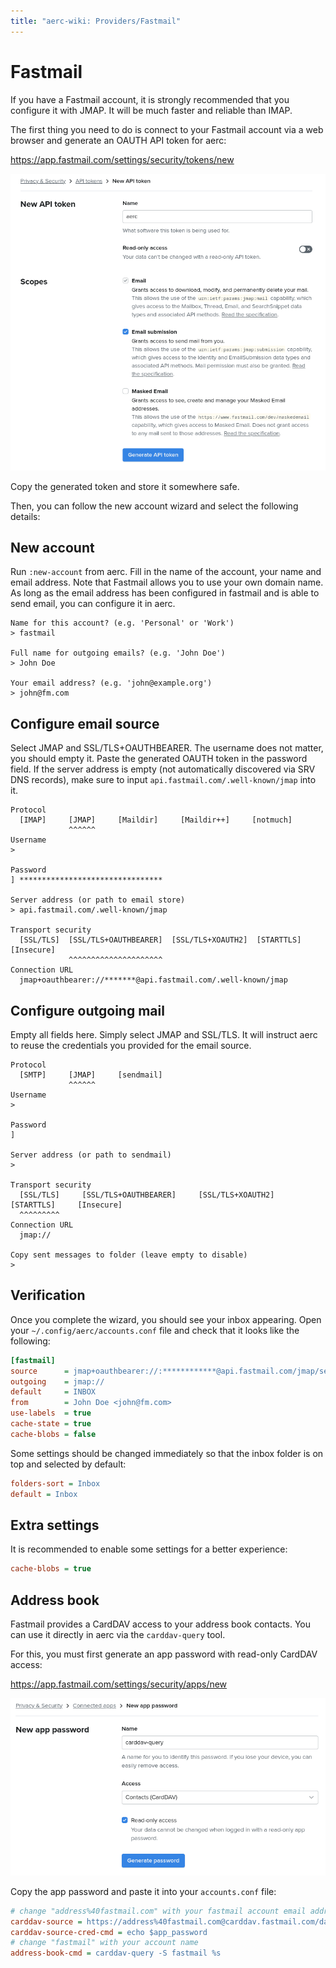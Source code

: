 ```yaml
---
title: "aerc-wiki: Providers/Fastmail"
---
```


# Fastmail

If you have a Fastmail account, it is strongly recommended that you configure
it with JMAP. It will be much faster and reliable than IMAP.

The first thing you need to do is connect to your Fastmail account via a web
browser and generate an OAUTH API token for aerc:

https://app.fastmail.com/settings/security/tokens/new

![example fastmail oauth token creation](fastmail-oauth.png)

Copy the generated token and store it somewhere safe.

Then, you can follow the new account wizard and select the following details:

## New account

Run `:new-account` from aerc. Fill in the name of the account, your name and
email address. Note that Fastmail allows you to use your own domain name. As
long as the email address has been configured in fastmail and is able to send
email, you can configure it in aerc.

```
Name for this account? (e.g. 'Personal' or 'Work')
> fastmail

Full name for outgoing emails? (e.g. 'John Doe')
> John Doe

Your email address? (e.g. 'john@example.org')
> john@fm.com
```

## Configure email source

Select JMAP and SSL/TLS+OAUTHBEARER. The username does not matter, you should
empty it. Paste the generated OAUTH token in the password field. If the server
address is empty (not automatically discovered via SRV DNS records), make sure
to input `api.fastmail.com/.well-known/jmap` into it.

```
Protocol
  [IMAP]     [JMAP]     [Maildir]     [Maildir++]     [notmuch]
             ^^^^^^
Username
>

Password
] ********************************

Server address (or path to email store)
> api.fastmail.com/.well-known/jmap

Transport security
  [SSL/TLS]  [SSL/TLS+OAUTHBEARER]  [SSL/TLS+XOAUTH2]  [STARTTLS]  [Insecure]
             ^^^^^^^^^^^^^^^^^^^^^
Connection URL
  jmap+oauthbearer://*******@api.fastmail.com/.well-known/jmap
```

## Configure outgoing mail

Empty all fields here. Simply select JMAP and SSL/TLS. It will instruct aerc to
reuse the credentials you provided for the email source.

```
Protocol
  [SMTP]     [JMAP]     [sendmail]
             ^^^^^^
Username
>

Password
]

Server address (or path to sendmail)
>

Transport security
  [SSL/TLS]     [SSL/TLS+OAUTHBEARER]     [SSL/TLS+XOAUTH2]     [STARTTLS]     [Insecure]
  ^^^^^^^^^
Connection URL
  jmap://

Copy sent messages to folder (leave empty to disable)
>
```

## Verification

Once you complete the wizard, you should see your inbox appearing. Open your
`~/.config/aerc/accounts.conf` file and check that it looks like the following:

```ini
[fastmail]
source      = jmap+oauthbearer://:************@api.fastmail.com/jmap/session
outgoing    = jmap://
default     = INBOX
from        = John Doe <john@fm.com>
use-labels  = true
cache-state = true
cache-blobs = false
```

Some settings should be changed immediately so that the inbox folder is on top
and selected by default:

```ini
folders-sort = Inbox
default = Inbox
```

## Extra settings

It is recommended to enable some settings for a better experience:

```ini
cache-blobs = true
```

## Address book

Fastmail provides a CardDAV access to your address book contacts. You can use
it directly in aerc via the `carddav-query` tool.

For this, you must first generate an app password with read-only CardDAV access:

https://app.fastmail.com/settings/security/apps/new

![example fastmail app password creation](fastmail-app.png)

Copy the app password and paste it into your `accounts.conf` file:

```ini
# change "address%40fastmail.com" with your fastmail account email address
carddav-source = https://address%40fastmail.com@carddav.fastmail.com/dav/addressbooks/user/address@fastmail.com/Default
carddav-source-cred-cmd = echo $app_password
# change "fastmail" with your account name
address-book-cmd = carddav-query -S fastmail %s
```
